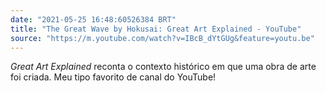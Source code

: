 ```yaml
---
date: "2021-05-25 16:48:60526384 BRT"
title: "The Great Wave by Hokusai: Great Art Explained - YouTube"
source: "https://m.youtube.com/watch?v=IBcB_dYtGUg&feature=youtu.be"
---
```


*Great Art Explained* reconta o contexto histórico em que uma obra de arte foi criada. Meu tipo favorito de canal do YouTube!